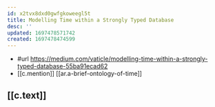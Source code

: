 ```yaml
---
id: x2tvx8dxd0gwfgkoweegl5t
title: Modelling Time within a Strongly Typed Database
desc: ''
updated: 1697478571742
created: 1697478474599
---
```


- #url https://medium.com/vaticle/modelling-time-within-a-strongly-typed-database-55ba91ecad62
- [[c.mention]] [[ar.a-brief-ontology-of-time]]


## [[c.text]]

